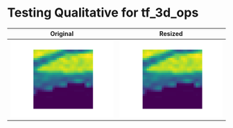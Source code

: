 # Testing Qualitative for tf_3d_ops

Original            |  Resized
:-------------------------:|:-------------------------:
![Original Image](./samples/3d_image_organmnist3d_original.gif)  |  ![Resized Image](./samples/3d_image_organmnist3d_resized.gif)